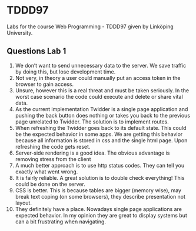 # TDDD97

Labs for the course Web Programming - TDDD97 given by Linköping University.

## Questions Lab 1

1. We don’t want to send unnecessary data to the server. We save traffic by doing this, but lose development time.
2. Not very, in theory a user could manually put an access token in the browser to gain access.
3. Unsure, however this is a real threat and must be taken seriously. In the worst case scenario the code could execute and delete or share vital data.
4. As the current implementation Twidder is a single page application and pushing the back button does nothing or takes you back to the previous page unrelated to Twidder. The solution is to implement routes.
5. When refreshing the Twidder goes back to its default state. This could be the expected behavior in some apps. We are getting this behavior because all information is stored in css and the single html page. Upon refreshing the code gets reset.
6. Server-side rendering is a good idea. The obvious advantage is removing stress from the client
7. A much better approach is to use http status codes. They can tell you exactly what went wrong.
8. It is fairly reliable. A great solution is to double check everything! This could be done on the server.
9. CSS is better. This is because tables are bigger (memory wise), may break text coping (on some browsers), they describe presentation not layout.
10. They definitely have a place. Nowadays single page applications are expected behavior. In my opinion they are great to display systems but can a bit frustrating when navigating.
